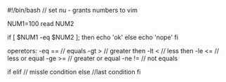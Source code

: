 #!/bin/bash
// set nu  - grants numbers to vim

NUM1=100
read NUM2

if [ $NUM1 -eq $NUM2 ]; then
    echo 'ok'
else
    echo 'nope'
fi


operetors:
-eq  == // equals
-gt > // greater then
-lt < // less then
-le <= // less or equal
-ge >= // greater or equal
-ne != // not equals

if 
elif // missle condition
else //last condition
fi


